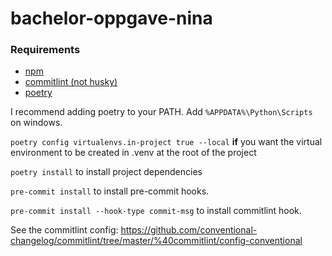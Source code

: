 # bachelor-oppgave-nina

### Requirements
- [npm](https://docs.npmjs.com/downloading-and-installing-node-js-and-npm)
- [commitlint (not husky)](https://commitlint.js.org/#/./guides-local-setup?id=guides-local-setup)
- [poetry](https://python-poetry.org/docs/#installing-with-the-official-installer)


I recommend adding poetry to your PATH.
Add `%APPDATA%\Python\Scripts` on windows.

`poetry config virtualenvs.in-project true --local` **if** you want the virtual environment to be created in .venv at the root of the project

`poetry install` to install project dependencies

`pre-commit install` to install pre-commit hooks.

`pre-commit install --hook-type commit-msg` to install commitlint hook.


See the commitlint config:
https://github.com/conventional-changelog/commitlint/tree/master/%40commitlint/config-conventional
